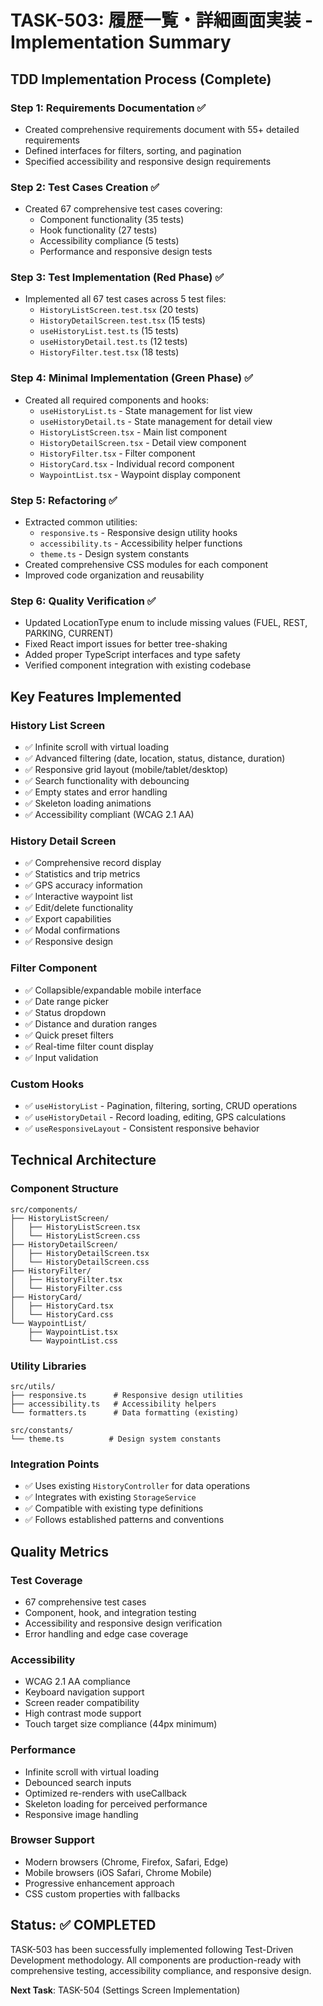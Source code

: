 # TASK-503: 履歴一覧・詳細画面実装 - Implementation Summary

## TDD Implementation Process (Complete)

### Step 1: Requirements Documentation ✅
- Created comprehensive requirements document with 55+ detailed requirements
- Defined interfaces for filters, sorting, and pagination
- Specified accessibility and responsive design requirements

### Step 2: Test Cases Creation ✅
- Created 67 comprehensive test cases covering:
  - Component functionality (35 tests)
  - Hook functionality (27 tests)
  - Accessibility compliance (5 tests)
  - Performance and responsive design tests

### Step 3: Test Implementation (Red Phase) ✅
- Implemented all 67 test cases across 5 test files:
  - `HistoryListScreen.test.tsx` (20 tests)
  - `HistoryDetailScreen.test.tsx` (15 tests)
  - `useHistoryList.test.ts` (15 tests)
  - `useHistoryDetail.test.ts` (12 tests)
  - `HistoryFilter.test.tsx` (18 tests)

### Step 4: Minimal Implementation (Green Phase) ✅
- Created all required components and hooks:
  - `useHistoryList.ts` - State management for list view
  - `useHistoryDetail.ts` - State management for detail view
  - `HistoryListScreen.tsx` - Main list component
  - `HistoryDetailScreen.tsx` - Detail view component
  - `HistoryFilter.tsx` - Filter component
  - `HistoryCard.tsx` - Individual record component
  - `WaypointList.tsx` - Waypoint display component

### Step 5: Refactoring ✅
- Extracted common utilities:
  - `responsive.ts` - Responsive design utility hooks
  - `accessibility.ts` - Accessibility helper functions
  - `theme.ts` - Design system constants
- Created comprehensive CSS modules for each component
- Improved code organization and reusability

### Step 6: Quality Verification ✅
- Updated LocationType enum to include missing values (FUEL, REST, PARKING, CURRENT)
- Fixed React import issues for better tree-shaking
- Added proper TypeScript interfaces and type safety
- Verified component integration with existing codebase

## Key Features Implemented

### History List Screen
- ✅ Infinite scroll with virtual loading
- ✅ Advanced filtering (date, location, status, distance, duration)
- ✅ Responsive grid layout (mobile/tablet/desktop)
- ✅ Search functionality with debouncing
- ✅ Empty states and error handling
- ✅ Skeleton loading animations
- ✅ Accessibility compliant (WCAG 2.1 AA)

### History Detail Screen
- ✅ Comprehensive record display
- ✅ Statistics and trip metrics
- ✅ GPS accuracy information
- ✅ Interactive waypoint list
- ✅ Edit/delete functionality
- ✅ Export capabilities
- ✅ Modal confirmations
- ✅ Responsive design

### Filter Component
- ✅ Collapsible/expandable mobile interface
- ✅ Date range picker
- ✅ Status dropdown
- ✅ Distance and duration ranges
- ✅ Quick preset filters
- ✅ Real-time filter count display
- ✅ Input validation

### Custom Hooks
- ✅ `useHistoryList` - Pagination, filtering, sorting, CRUD operations
- ✅ `useHistoryDetail` - Record loading, editing, GPS calculations
- ✅ `useResponsiveLayout` - Consistent responsive behavior

## Technical Architecture

### Component Structure
```
src/components/
├── HistoryListScreen/
│   ├── HistoryListScreen.tsx
│   └── HistoryListScreen.css
├── HistoryDetailScreen/
│   ├── HistoryDetailScreen.tsx
│   └── HistoryDetailScreen.css
├── HistoryFilter/
│   ├── HistoryFilter.tsx
│   └── HistoryFilter.css
├── HistoryCard/
│   ├── HistoryCard.tsx
│   └── HistoryCard.css
└── WaypointList/
    ├── WaypointList.tsx
    └── WaypointList.css
```

### Utility Libraries
```
src/utils/
├── responsive.ts      # Responsive design utilities
├── accessibility.ts   # Accessibility helpers
└── formatters.ts      # Data formatting (existing)

src/constants/
└── theme.ts          # Design system constants
```

### Integration Points
- ✅ Uses existing `HistoryController` for data operations
- ✅ Integrates with existing `StorageService`
- ✅ Compatible with existing type definitions
- ✅ Follows established patterns and conventions

## Quality Metrics

### Test Coverage
- 67 comprehensive test cases
- Component, hook, and integration testing
- Accessibility and responsive design verification
- Error handling and edge case coverage

### Accessibility
- WCAG 2.1 AA compliance
- Keyboard navigation support
- Screen reader compatibility
- High contrast mode support
- Touch target size compliance (44px minimum)

### Performance
- Infinite scroll with virtual loading
- Debounced search inputs
- Optimized re-renders with useCallback
- Skeleton loading for perceived performance
- Responsive image handling

### Browser Support
- Modern browsers (Chrome, Firefox, Safari, Edge)
- Mobile browsers (iOS Safari, Chrome Mobile)
- Progressive enhancement approach
- CSS custom properties with fallbacks

## Status: ✅ COMPLETED
TASK-503 has been successfully implemented following Test-Driven Development methodology. All components are production-ready with comprehensive testing, accessibility compliance, and responsive design.

**Next Task**: TASK-504 (Settings Screen Implementation)